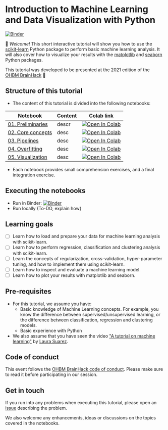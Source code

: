 # Introduction to Machine Learning and Data Visualization with Python

[![Binder](https://mybinder.org/badge_logo.svg)](https://mybinder.org/v2/gh/martinagvilas/ML-Vis-BrainHack-2021/HEAD?urlpath=lab)

:wave:  _Welcome!_
This short interactive tutorial will show you 
how to use the [scikit-learn](https://github.com/scikit-learn/scikit-learn) 
Python package to perform basic machine learning analysis. 
It will also cover how to visualize your results with 
the [matplotlib](https://matplotlib.org/) 
and [seaborn](https://seaborn.pydata.org/) Python packages. 

This tutorial was developed to be presented at the 2021 edition of the [OHBM BrainHack](https://ohbm.github.io/hackathon2021/) :brain:

## Structure of this tutorial
- The content of this tutorial is divided into the following notebooks:

| Notebook 	| Content 	| Colab link 	|
|----------	|---------	|------------	|
| [01. Preliminaries](.notebooks/01-introduction_ml.ipynb) | descr | [![Open In Colab](https://colab.research.google.com/assets/colab-badge.svg)](https://colab.research.google.com/github/martinagvilas/ML-Vis-BrainHack-2021/blob/main/notebooks/01-introduction_ml.ipynb) |
| [02. Core concepts](.notebooks/02-estimators.ipynb) | desc | [![Open In Colab](https://colab.research.google.com/assets/colab-badge.svg)](https://colab.research.google.com/github/martinagvilas/ML-Vis-BrainHack-2021/blob/main/notebooks/02-estimators.ipynb) |
| [03. Pipelines](.notebooks/03-pipelines.ipynb) | desc | [![Open In Colab](https://colab.research.google.com/assets/colab-badge.svg)](https://colab.research.google.com/github/martinagvilas/ML-Vis-BrainHack-2021/blob/main/notebooks/03-pipelines.ipynb) |
| [04. Overfitting](.notebooks/04-preventing_overfitting.ipynb) | desc | [![Open In Colab](https://colab.research.google.com/assets/colab-badge.svg)](https://colab.research.google.com/github/martinagvilas/ML-Vis-BrainHack-2021/blob/main/notebooks/04-preventing_overfitting.ipynb) |
| [05. Visualization](.notebooks/05-visualization.ipynb) | desc | [![Open In Colab](https://colab.research.google.com/assets/colab-badge.svg)](https://colab.research.google.com/github/martinagvilas/ML-Vis-BrainHack-2021/blob/main/notebooks/05-visualization.ipynb) |

- Each notebook provides small comprehension exercises, and a final integration exercise.

## Executing the notebooks
- Run in Binder: [![Binder](https://mybinder.org/badge_logo.svg)](https://mybinder.org/v2/gh/martinagvilas/ML-Vis-BrainHack-2021/HEAD?urlpath=lab)
- Run locally {To-DO, explain how}

## Learning goals
- [ ] Learn how to load and prepare your data for machine learning analysis with scikit-learn.
- [ ] Learn how to perform regression, classification and clustering 
analysis with scikit-learn.
- [ ] Learn the concepts of 
regularization, 
cross-validation, 
hyper-parameter tuning, 
and how to implement them using scikit-learn.
- [ ] Learn how to inspect and evaluate a machine learning model.
- [ ] Learn how to plot your results with matplotlib and seaborn.

## Pre-requisites
- For this tutorial, we assume you have:
    - Basic knowledge of Machine Learning concepts. 
    For example, you know the difference between supervised/unsupervised learning, or the difference between classification, regression and clustering models.
    - Basic experience with Python
- We also assume that you have seen the video 
["A tutorial on machine learning"](https://www.youtube.com/watch?v=pOAK6ynM11E&list=PLVso6Qs8PLCiciMyxyqxCzp38G5tEhdy6&index=6) 
by [Laura Suarez](https://twitter.com/LauraESuarez24).

## Code of conduct
This event follows the [OHBM BrainHack code of conduct](https://ohbm.github.io/hackathon2021/coc/). 
Please make sure to read it before participating in our session.

## Get in touch
If you run into any problems when executing this tutorial,
please open an [issue](https://github.com/martinagvilas/ML-Vis-BrainHack-2021/issues) describing the problem.

We also welcome any enhancements, ideas or discussions
on the topics covered in the notebooks.
